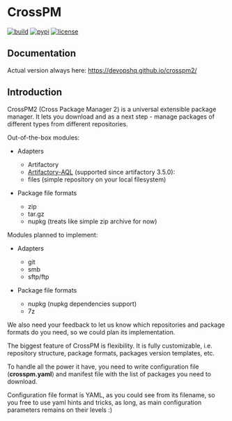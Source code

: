 CrossPM
=======

[![build](https://travis-ci.com/devopshq/crosspm2.svg?branch=master)](https://travis-ci.com/devopshq/crosspm2)
[![pypi](https://img.shields.io/pypi/v/crosspm2.svg)](https://pypi.python.org/pypi/crosspm2)
[![license](https://img.shields.io/pypi/l/crosspm2.svg)](https://github.com/devopshq/crosspm2/blob/master/LICENSE)

Documentation
-------------
Actual version always here: https://devopshq.github.io/crosspm2/

Introduction
------------

CrossPM2 (Cross Package Manager 2) is a universal extensible package manager.
It lets you download and as a next step - manage packages of different types from different repositories.

Out-of-the-box modules:

- Adapters
  - Artifactory
  - [Artifactory-AQL](https://www.jfrog.com/confluence/display/RTF/Artifactory+Query+Language) (supported since artifactory 3.5.0):
  - files (simple repository on your local filesystem)

- Package file formats
  - zip
  - tar.gz
  - nupkg (treats like simple zip archive for now)

Modules planned to implement:

- Adapters
  - git
  - smb
  - sftp/ftp

- Package file formats
  - nupkg (nupkg dependencies support)
  - 7z

We also need your feedback to let us know which repositories and package formats do you need,
so we could plan its implementation.

The biggest feature of CrossPM is flexibility. It is fully customizable, i.e. repository structure, package formats,
packages version templates, etc.

To handle all the power it have, you need to write configuration file (**crosspm.yaml**)
and manifest file with the list of packages you need to download.

Configuration file format is YAML, as you could see from its filename, so you free to use yaml hints and tricks,
as long, as main configuration parameters remains on their levels :)
